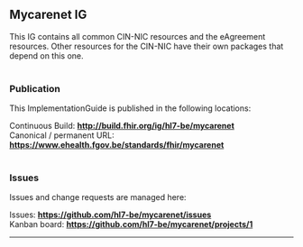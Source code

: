 Mycarenet IG
---
This IG contains all common CIN-NIC resources and the eAgreement resources. Other resources for the CIN-NIC have their own packages that depend on this one.
<br> </br>
###
### Publication
This ImplementationGuide is published in the following locations:

Continuous Build: __http://build.fhir.org/ig/hl7-be/mycarenet__  
Canonical / permanent URL: __https://www.ehealth.fgov.be/standards/fhir/mycarenet__
<br> </br>

### Issues
Issues and change requests are managed here:  


Issues:  __https://github.com/hl7-be/mycarenet/issues__  
Kanban board:  __https://github.com/hl7-be/mycarenet/projects/1__

---
